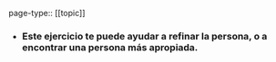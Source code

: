 page-type:: [[topic]]
- ### Este ejercicio te puede ayudar a refinar la persona, o a encontrar una persona más apropiada.


